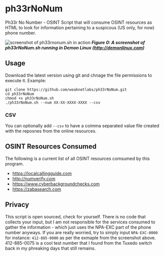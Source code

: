 # ph33rNoNum
Ph33r No Number - OSINT Script that will consume OSINT resources as HTML to look for information pertaining to a suspicous (US only, for now) phone number.

![screenshot of ph33rnonum.sh in action](./ph33rnonum_screenshot-new.PNG)
***Figure 0: A screenshot of ph33rNoNum.sh running in Demon Linux (http://demonlinux.com)***
## Usage
Download the latest version using git and chnage the file permissions to execute it. Example:
```
git clone https://github.com/weaknetlabs/ph33rNoNum.git
cd ph33rNoNum
chmod +x ph33rNoNum.sh
./ph33rNoNum.sh --num XX-XX-XXXX-XXXX --csv
```
### CSV
You can optionally add `--csv` to have a coimma separated value file created with the reposnes from the online resources.

## OSINT Resources Consumed
The following is a current list of all OSINT resources comsumed by this program. 
 * https://localcallingguide.com
 * http://numverify.com
 * https://www.cyberbackgroundchecks.com
 * https://zabasearch.com
 
## Privacy
This script is open sourced, check for yourself. There is no code that collects your input, but I am not responsible for the services consumed to gather the information - which just uses the NPA-EXC part of the phone number anyways. If you are really worried, try to simply input `NPA-EXC-0000` for instance: `412-885-0000` as per the exmaple from the screenshot above. 412-885-0075 is a cool test number that I found from the Tuxedo switch back in my phreaking days that still remains.
